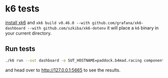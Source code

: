 # k6 tests

[install xk6](https://github.com/grafana/xk6/#install-xk6) and `xk6 build v0.46.0 --with github.com/grafana/xk6-dashboard --with github.com/szkiba/xk6-dotenv` it will place a `k6` binary in your current directory.

## Run tests

```bash
./k6 run --out dashboard -e SUT_HOSTNAME=paddock.b4mad.racing components/paddock/k6.d/smoke.js
```

and head over to <http://127.0.0.1:5665> to see the results.
